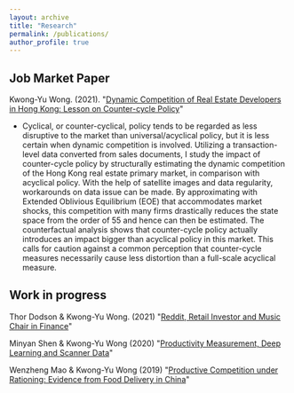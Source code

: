 ```yaml
---
layout: archive
title: "Research"
permalink: /publications/
author_profile: true
---
```


<!-- {% if author.googlescholar %}
  You can also find my articles on <u><a href="{{author.googlescholar}}">my Google Scholar profile</a>.</u>
{% endif %}

{% include base_path %}

{% for post in site.publications reversed %}
  {% include archive-single.html %}
{% endfor %} -->

## Job Market Paper
Kwong-Yu Wong. (2021). &quot;[Dynamic Competition of Real Estate Developers in Hong Kong: Lesson on Counter-cycle Policy](http://academicpages.github.io/files/paper1.pdf)&quot; 

 * Cyclical, or counter-cyclical, policy tends to be regarded as less disruptive to the market than universal/acyclical policy, but it is less certain when dynamic competition is involved. Utilizing a transaction-level data converted from sales documents, I study the impact of counter-cycle policy by structurally estimating the dynamic competition of the Hong Kong real estate primary market, in comparison with acyclical policy. With the help of satellite images and data regularity, workarounds on data issue can be made. By approximating with Extended Oblivious Equilibrium (EOE) that accommodates market shocks, this competition with many firms drastically reduces the state space from the order of 55 and hence can then be estimated. The counterfactual analysis shows that counter-cycle policy actually introduces an impact bigger than acyclical policy in this market. This calls for caution against a common perception that counter-cycle measures necessarily cause less distortion than a full-scale acyclical measure. 


## Work in progress
Thor Dodson & Kwong-Yu Wong. (2021) &quot;[Reddit, Retail Investor and Music Chair in Finance]()&quot; 

Minyan Shen & Kwong-Yu Wong (2020) &quot;[Productivity Measurement, Deep Learning and Scanner Data]()&quot; 

Wenzheng Mao & Kwong-Yu Wong (2019) &quot;[Productive Competition under Rationing: Evidence from Food Delivery in China]()&quot; 
